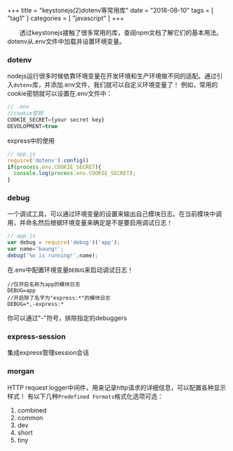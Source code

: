 +++
title = "keystonejs(2)dotenv等常用库"
date = "2018-08-10"
tags = [ "tag1" ]
categories = [ "javascript" ]
+++

　　透过keystonejs接触了很多常用的库，查阅npm文档了解它们的基本用法。dotenv从.env文件中加载并设置环境变量。
<!--more-->
### dotenv

nodejs运行很多时候依靠环境变量在开发环境和生产环境做不同的适配。通过引入`dotenv`库，并添加.env文件，我们就可以自定义环境变量了！
例如，常用的cookie密钥就可以设置在.env文件中：

```js
// .env
//cookie密钥
COOKIE_SECRET={your secret key}
DEVOLOPMENT=true
```
express中的使用
```js
// app.js
require('dotenv').config()
if(process.env.COOKIE_SECRET){
  console.log(process.env.COOKIE_SECRET);
}
```

### debug

一个调试工具，可以通过环境变量的设置来输出自己模块日志。在当前模块中调用，并命名然后根据环境变量来确定是不是要启用调试日志！  

```js
// app.js
var debug = require('debug')('app');
var name='baung!';
debug('%o is running!',name);
```
在.env中配置环境变量`DEBUG`来启动调试日志！
```
//仅开启名称为app的模块日志
DEBUG=app
//开启除了名字为"express:*"的模块日志
DEBUG=*,-express:*
```
你可以通过"-"符号，排除指定的debuggers

### express-session
集成express管理session会话

### morgan

HTTP request logger中间件，用来记录http请求的详细信息，可以配置各种显示样式！
有以下几种`Predefined Formats`格式化选项可选：  
1. combined
2. common
3. dev
4. short
5. tiny
